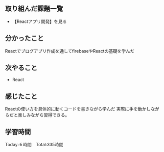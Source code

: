 ## 取り組んだ課題一覧

- 【Reactアプリ開発】を見る


## 分かったこと

Reactでブログアプリ作成を通してfirebaseやReactの基礎を学んだ


## 次やること　

- React


## 感じたこと

Reactの使い方を具体的に動くコードを書きながら学んだ
実際に手を動かしながらだと楽しみながら習得できる。


## 学習時間

Today:６時間　Total:335時間